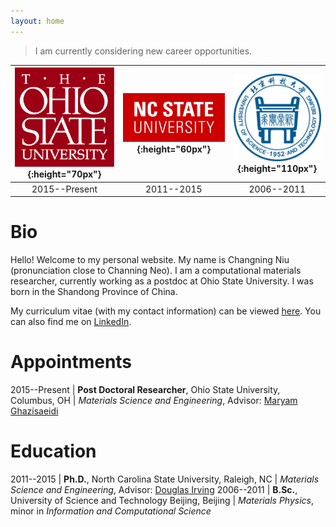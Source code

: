 ```yaml
---
layout: home
---
```


> I am currently considering new career opportunities.

| ![OSU](/img/OSU.png){:height="70px"} | ![NCSU](/img/NCSU.png){:height="60px"} | ![USTB](/img/USTB.png){:height="110px"} |
|:---:|:---:|:---:|
| 2015--Present | 2011--2015 | 2006--2011 |

# Bio
Hello! Welcome to my personal website. My name is Changning Niu (pronunciation close to Channing Neo). I am a computational materials researcher, currently working as a postdoc at Ohio State University. I was born in the Shandong Province of China.

My curriculum vitae (with my contact information) can be viewed [here](https://github.com/changning/changning.github.io/blob/master/CV/Niu_CV.pdf). You can also find me on [LinkedIn](https://www.linkedin.com/in/changning).

# Appointments

 2015--Present | **Post Doctoral Researcher**, Ohio State University, Columbus, OH 
 | *Materials Science and Engineering*, Advisor: [Maryam Ghazisaeidi](https://mse.osu.edu/people/ghazisaeidi.1)

# Education

 2011--2015 | **Ph.D.**, North Carolina State University, Raleigh, NC
 | *Materials Science and Engineering*, Advisor: [Douglas Irving](http://www.mse.ncsu.edu/profile/dlirving)
 2006--2011 | **B.Sc.**, University of Science and Technology Beijing, Beijing
 | *Materials Physics*, minor in *Information and Computational Science*

